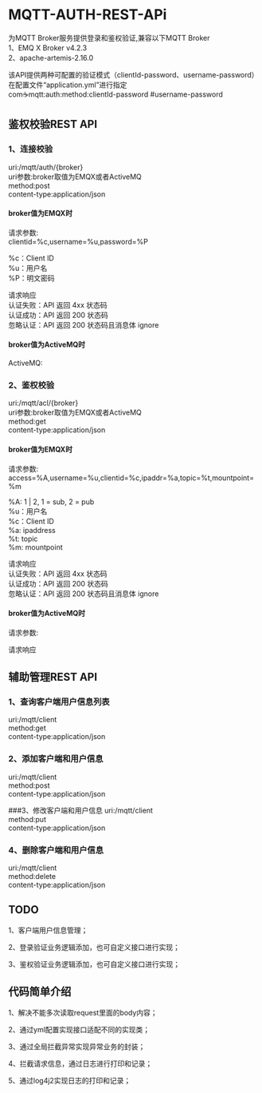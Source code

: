 # MQTT-AUTH-REST-APi
为MQTT Broker服务提供登录和鉴权验证,兼容以下MQTT Broker<br>
1、EMQ X Broker v4.2.3<br>
2、apache-artemis-2.16.0<br>

该API提供两种可配置的验证模式（clientId-password、username-password）<br>
在配置文件“application.yml”进行指定<br>
com:coffee:mqtt:auth:method:clientId-password #username-password<br>

## 鉴权校验REST API
### 1、连接校验
uri:/mqtt/auth/{broker}<br>
uri参数:broker取值为EMQX或者ActiveMQ<br>
method:post<br>
content-type:application/json<br>

#### broker值为EMQX时
请求参数:<br>
clientid=%c,username=%u,password=%P<br>

%c：Client ID<br>
%u：用户名<br>
%P：明文密码<br>

请求响应<br>
认证失败：API 返回 4xx 状态码<br>
认证成功：API 返回 200 状态码<br>
忽略认证：API 返回 200 状态码且消息体 ignore<br>

#### broker值为ActiveMQ时
ActiveMQ:<br>

### 2、鉴权校验
uri:/mqtt/acl/{broker}<br>
uri参数:broker取值为EMQX或者ActiveMQ<br>
method:get<br>
content-type:application/json<br>

#### broker值为EMQX时
请求参数:<br>
access=%A,username=%u,clientid=%c,ipaddr=%a,topic=%t,mountpoint=%m

%A: 1 | 2, 1 = sub, 2 = pub<br>
%u：用户名<br>
%c：Client ID<br>
%a: ipaddress<br>
%t: topic<br>
%m: mountpoint<br>

请求响应<br>
认证失败：API 返回 4xx 状态码<br>
认证成功：API 返回 200 状态码<br>
忽略认证：API 返回 200 状态码且消息体 ignore<br>

#### broker值为ActiveMQ时
请求参数:<br>

请求响应<br>

## 辅助管理REST API
### 1、查询客户端用户信息列表
uri:/mqtt/client<br>
method:get<br>
content-type:application/json<br>

### 2、添加客户端和用户信息
uri:/mqtt/client<br>
method:post<br>
content-type:application/json<br>

###3、修改客户端和用户信息
uri:/mqtt/client<br>
method:put<br>
content-type:application/json<br>

### 4、删除客户端和用户信息
uri:/mqtt/client<br>
method:delete<br>
content-type:application/json<br>

## TODO
1、客户端用户信息管理；

2、登录验证业务逻辑添加，也可自定义接口进行实现；

3、鉴权验证业务逻辑添加，也可自定义接口进行实现；

## 代码简单介绍
1、解决不能多次读取request里面的body内容；

2、通过yml配置实现接口适配不同的实现类；

3、通过全局拦截异常实现异常业务的封装；

4、拦截请求信息，通过日志进行打印和记录；

5、通过log4j2实现日志的打印和记录；




